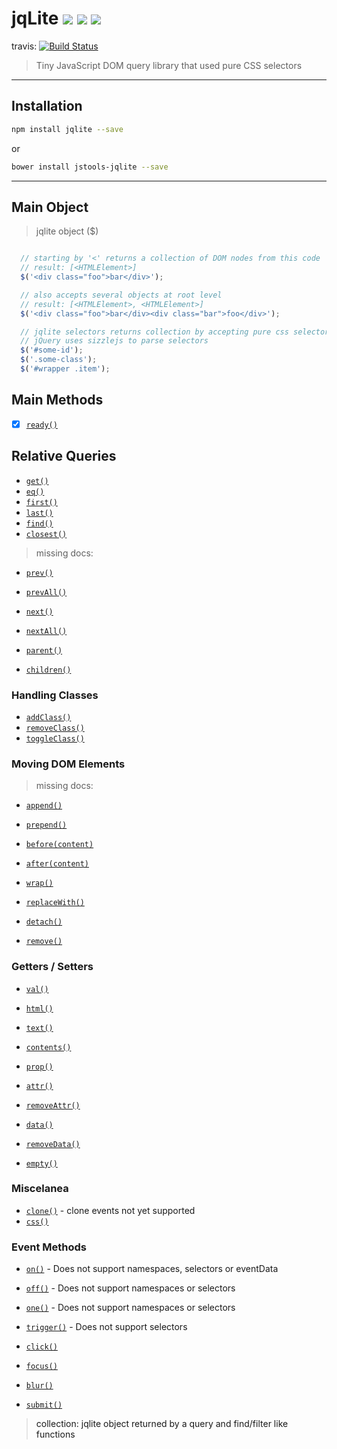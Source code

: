 jqLite [![](https://img.shields.io/npm/v/jqlite.svg)](https://www.npmjs.com/package/jqlite) [![](https://img.shields.io/bower/v/jstools-jqlite.svg)](http://bower.io/search/?q=jstools-jqlite) [![](https://img.shields.io/npm/dm/jqlite.svg)](https://www.npmjs.com/package/jqlite)
==============================
travis: [![Build Status](https://travis-ci.org/jstools/jqlite.svg?branch=master)](https://travis-ci.org/jstools/jqlite)

> Tiny JavaScript DOM query library that used pure CSS selectors

-----------

## Installation

```.sh
npm install jqlite --save
```
  or
```.sh
bower install jstools-jqlite --save
```
-----------

## Main Object

> jqlite object ($)

``` js

  // starting by '<' returns a collection of DOM nodes from this code
  // result: [<HTMLElement>]
  $('<div class="foo">bar</div>');

  // also accepts several objects at root level
  // result: [<HTMLElement>, <HTMLElement>]
  $('<div class="foo">bar</div><div class="bar">foo</div>');

  // jqlite selectors returns collection by accepting pure css selectors
  // jQuery uses sizzlejs to parse selectors
  $('#some-id');
  $('.some-class');
  $('#wrapper .item');
```

## Main Methods

- [x] [`ready()`](http://api.jquery.com/ready/)

## Relative Queries

- [`get()`](docs/relative-queries.md#getposition--apijquerycomget)
- [`eq()`](docs/relative-queries.md#eqposition--apijquerycomeq)
- [`first()`](docs/relative-queries.md#first--apijquerycomfirst)
- [`last()`](docs/relative-queries.md#last--apijquerycomlast)
- [`find()`](docs/relative-queries.md#findselector--apijquerycomfind)
- [`closest()`](docs/relative-queries.md#closestselector--apijquerycomclosest)

> missing docs:

- [`prev()`](http://api.jquery.com/next/)
- [`prevAll()`](http://api.jquery.com/next/)
- [`next()`](http://api.jquery.com/next/)
- [`nextAll()`](http://api.jquery.com/next/)

- [`parent()`](http://api.jquery.com/parent/)
- [`children()`](http://api.jquery.com/children/)

### Handling Classes

- [`addClass()`](docs/relative-queries.md#addclassclassname--apijquerycomaddclass)
- [`removeClass()`](docs/relative-queries.md#removeclassclassname--apijquerycomremoveclass)
- [`toggleClass()`](docs/relative-queries.md#toggleclassclassnamestate--apijquerycomtoggleclass)

### Moving DOM Elements

> missing docs:

- [`append()`](http://api.jquery.com/append/)
- [`prepend()`](http://api.jquery.com/prepend/)
- [`before(content)`](http://api.jquery.com/before/)
- [`after(content)`](http://api.jquery.com/after/)

- [`wrap()`](http://api.jquery.com/wrap/)

- [`replaceWith()`](http://api.jquery.com/replaceWith/)
- [`detach()`](http://api.jquery.com/detach/)
- [`remove()`](http://api.jquery.com/remove/)

### Getters / Setters

- [`val()`](http://api.jquery.com/val/)
- [`html()`](http://api.jquery.com/html/)
- [`text()`](http://api.jquery.com/text/)
- [`contents()`](http://api.jquery.com/contents/)

- [`prop()`](http://api.jquery.com/prop/)
- [`attr()`](http://api.jquery.com/attr/)
- [`removeAttr()`](http://api.jquery.com/removeAttr/)
- [`data()`](http://api.jquery.com/data/)
- [`removeData()`](http://api.jquery.com/removeData/)

- [`empty()`](http://api.jquery.com/empty/)

### Miscelanea

- [`clone()`](http://api.jquery.com/clone/) - clone events not yet supported
- [`css()`](http://api.jquery.com/css/)

### Event Methods

- [`on()`](http://api.jquery.com/on/) - Does not support namespaces, selectors or eventData
- [`off()`](http://api.jquery.com/off/) - Does not support namespaces or selectors
- [`one()`](http://api.jquery.com/one/) - Does not support namespaces or selectors
- [`trigger()`](http://api.jquery.com/trigger/) - Does not support selectors

- [`click()`](http://api.jquery.com/click/)
- [`focus()`](http://api.jquery.com/focus/)
- [`blur()`](http://api.jquery.com/blur/)
- [`submit()`](http://api.jquery.com/submit/)

> <a name="foot-notes">
> collection: jqlite object returned by a query and find/filter like functions
